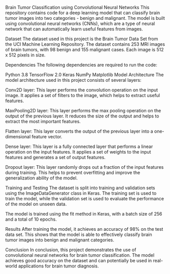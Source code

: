 Brain Tumor Classification using Convolutional Neural Networks
This repository contains code for a deep learning model that can classify brain tumor images into two categories - benign and malignant. The model is built using convolutional neural networks (CNNs), which are a type of neural network that can automatically learn useful features from images.

Dataset
The dataset used in this project is the Brain Tumor Data Set from the UCI Machine Learning Repository. The dataset contains 253 MRI images of brain tumors, with 98 benign and 155 malignant cases. Each image is 512 x 512 pixels in size.

Dependencies
The following dependencies are required to run the code:

Python 3.8
TensorFlow 2.0
Keras
NumPy
Matplotlib
Model Architecture
The model architecture used in this project consists of several layers:

Conv2D layer: This layer performs the convolution operation on the input image. It applies a set of filters to the image, which helps to extract useful features.

MaxPooling2D layer: This layer performs the max pooling operation on the output of the previous layer. It reduces the size of the output and helps to extract the most important features.

Flatten layer: This layer converts the output of the previous layer into a one-dimensional feature vector.

Dense layer: This layer is a fully connected layer that performs a linear operation on the input features. It applies a set of weights to the input features and generates a set of output features.

Dropout layer: This layer randomly drops out a fraction of the input features during training. This helps to prevent overfitting and improve the generalization ability of the model.

Training and Testing
The dataset is split into training and validation sets using the ImageDataGenerator class in Keras. The training set is used to train the model, while the validation set is used to evaluate the performance of the model on unseen data.

The model is trained using the fit method in Keras, with a batch size of 256 and a total of 10 epochs.

Results
After training the model, it achieves an accuracy of 98% on the test data set. This shows that the model is able to effectively classify brain tumor images into benign and malignant categories.

Conclusion
In conclusion, this project demonstrates the use of convolutional neural networks for brain tumor classification. The model achieves good accuracy on the dataset and can potentially be used in real-world applications for brain tumor diagnosis.
